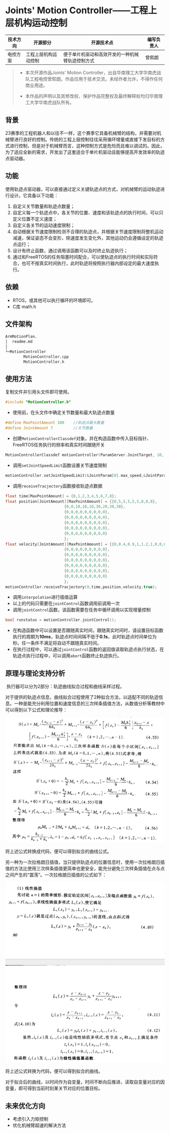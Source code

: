 # Joints' Motion Controller——工程上层机构运动控制
| 技术方向 | 开源部分             | 开源技术点                                       | 编写负责人 |
| -------- | -------------------- | ------------------------------------------------ | ---------- |
| 电控方案 | 工程上层机构运动控制 | 便于单片机驱动和高效开发的一种机械臂轨迹控制方式 | 曾熙朗     |

> - 本次开源作品Joints' Motion Controller，出自华南理工大学华南虎战队工程电控曾熙朗。作品仅用于技术交流，未经作者允许，不得作任何商业用途。
>
> - 本作品的声明以及其修改权、保护作品完整权及最终解释权均归华南理工大学华南虎战队所有。

## 背景

​		23赛季的工程机器人和以往不一样，这个赛季它具备机械臂的结构，并需要对机械臂进行良好的控制。传统的工程上层控制往往采用循环增量或直接下发目标的方式进行控制，但是对于机械臂而言，这种控制方式是危险而且难以调试的。因此，为了适应全新的需求，开发出了这套适合于单片机驱动且能够提高开发效率的轨迹点驱动器。

## 功能

​		使用轨迹点驱动器，可以直接通过定义关键轨迹点的方式，对机械臂的运动轨迹进行设计。它具备以下功能：

1. 自定义关节数量和轨迹点数量；
2. 自定义每一个轨迹点中，各关节的位置、速度和该轨迹点的执行时间，可以只定义位置不定义速度；
3. 自定义各关节的运动速度限制；
4. 自动根据关节速度限制检测不合理的轨迹点，并根据关节速度限制将整机运动减速，保证姿态不会变形，除速度发生变化外，其他运动仍会遵循设定的轨迹点运行；
5. 设计有终止函数，通过调用该函数可以及时终止轨迹执行；
6. 通过和FreeRTOS的任务阻塞时间配合，可以使轨迹点的执行时间和实际符合，也可不按真实时间执行，此时轨迹将按照执行器内部设定的最大速度执行。

## 依赖

- RTOS，或其他可以执行循环的环境即可。
- C库 math.h

## 文件架构

```
ArmMotionPlan.
│  readme.md
│
└─MotionController
        MotionController.cpp
        MotionController.h

```

## 使用方法

复制文件并引用头文件即可使用。

```c++
#include "MotionController.h"
```

- 使用前，在头文件中确定关节数量和最大轨迹点数量

```c++
#define MaxPointAmount 100    //轨迹点最大数量
#define JointAmount 7         //关节数量
```

- 创建`MotionControllerClassdef`对象，并在构造函数中传入目标指针、FreeRTOS任务执行的频率和真实时间跟随开关

```c++
MotionControllerClassdef motionController(ParamServer.JointTarget, 10, true);
```

- 调用`setJointSpeedLimit`函数设置关节速度限制

```c++
motionController.setJointSpeedLimit(&JointParam[0].max_speed,&JointParam[1].max_speed,&JointParam[2].max_speed,&JointParam[3].max_speed,&JointParam[4].max_speed,&JointParam[5].max_speed,&JointParam[6].max_speed);
```

- 调用`receiveTracjectory`函数接收轨迹点数据

```c++
float time[MaxPointAmount] = {0,1,2,3,4,5,6,7,8};
float position[JointAmount][MaxPointAmount] = {{0,5,5,5,5,5,8,8,8},
                          {0,0,10,10,10,30,20,30,30},
                          {0,0,0,0,0,0,0,0,0},
                          {0,0,0,0,0,0,0,0,0},
                          {0,0,0,0,0,0,0,0,0},
                          {0,0,0,0,0,0,0,0,0},
                          {0,0,0,0,0,0,0,0,0}
                          };
float velocity[JointAmount][MaxPointAmount] = {{0,0.4,0.9,1,1.2,1,0,0,0},
                          {0,0,0,0,0,0,0,0,0},
                          {0,0,0,0,0,0,0,0,0},
                          {0,0,0,0,0,0,0,0,0},
                          {0,0,0,0,0,0,0,0,0},
                          {0,0,0,0,0,0,0,0,0},
                          {0,0,0,0,0,0,0,0,0}
                          };
motionController.receiveTracjectory(9,time,position,velocity,true);
```

- 调用`interpolation`进行插值运算
- 以上的代码只需要在`jointControl`函数调用前调用一次
- 调用`jointControl`函数，该函数需要在任务中循环调用以实现增量控制

```c++
bool runstatus = motionController.jointControl();
```

- 在构造函数中可以设置是否跟随真实时间，跟随真实时间时，请设置目标函数执行的周期为**10ms**，轨迹点时间间隔不低于**0.1s**，此时轨迹点时间单位为秒。任一条件不满足将自动不跟随真实时间。
- 在执行过程中，可以通过`jointControl`函数的返回值读取轨迹点执行状态，在轨迹点执行过程中，可以调用`abort`函数终止轨迹执行。



## 原理与理论支持分析

​		执行器可以分为2部分：轨迹曲线拟合过程和曲线采样过程。

​		对于提供的轨迹点信息，曲线拟合过程使用了2种拟合方法，以适配不同的轨迹信息。一种是能充分利用位置和速度信息的三次样条插值方法，从数值分析等教材中可以得到以下公式和理论推导：

![三次样条插值](Doc/三次样条插值.png)

将上述公式转换成代码，便可以得到拟合的曲线公式。

​		另一种为一次拉格朗日插值，当只提供轨迹点的位置信息时，使用一次拉格朗日插值的方法比使用三次样条插值更简单也更安全，能充分避免三次样条插值在点与点之间产生的“震荡”。一次拉格朗日插值的公式如下：

![一次拉格朗日插值](Doc/线性插值.png)

将上述公式转换为代码，便可以得到拟合的曲线。

​		对于拟合后的曲线，以时间作为自变量，时间不断向后推进，读取自变量对应的因变量，即可得到当前时刻某关节对应的位置目标。



## 未来优化方向

- 考虑引入力矩控制
- 优化机械臂超速的解决方法
